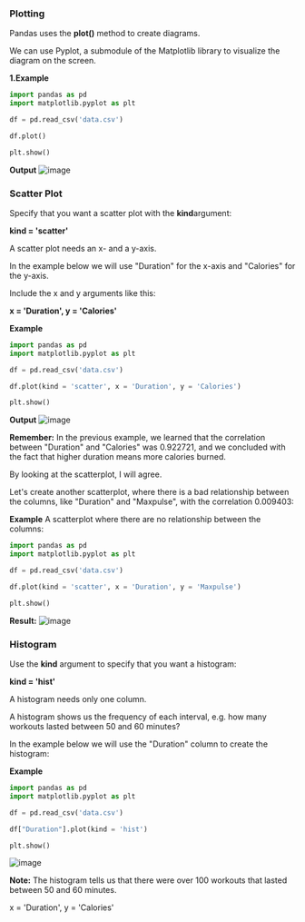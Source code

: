 ### Plotting
Pandas uses the **plot()** method to create diagrams.

We can use Pyplot, a submodule of the Matplotlib library to visualize the diagram on the screen.

**1.Example**
```python
import pandas as pd
import matplotlib.pyplot as plt

df = pd.read_csv('data.csv')

df.plot()

plt.show()
```
**Output**
![image](https://github.com/naveen9596/Datascience-AI-Topics/assets/108785228/2b8947ce-4715-4e89-88f4-2ba91c351f6f)

### Scatter Plot
Specify that you want a scatter plot with the **kind**argument:

**kind = 'scatter'**

A scatter plot needs an x- and a y-axis.

In the example below we will use "Duration" for the x-axis and "Calories" for the y-axis.

Include the x and y arguments like this:

**x = 'Duration', y = 'Calories'**

**Example**
```python
import pandas as pd
import matplotlib.pyplot as plt

df = pd.read_csv('data.csv')

df.plot(kind = 'scatter', x = 'Duration', y = 'Calories')

plt.show()
```
**Output**
![image](https://github.com/naveen9596/Datascience-AI-Topics/assets/108785228/6d0a0b64-682b-4d8c-b4ec-e9d5434674de)

**Remember:** In the previous example, we learned that the correlation between "Duration" and "Calories" was 0.922721, and we concluded with the fact that higher duration means more calories burned.

By looking at the scatterplot, I will agree.

Let's create another scatterplot, where there is a bad relationship between the columns, like "Duration" and "Maxpulse", with the correlation 0.009403:


**Example**
A scatterplot where there are no relationship between the columns:
```python
import pandas as pd
import matplotlib.pyplot as plt

df = pd.read_csv('data.csv')

df.plot(kind = 'scatter', x = 'Duration', y = 'Maxpulse')

plt.show()
```

**Result:**
![image](https://github.com/naveen9596/Datascience-AI-Topics/assets/108785228/691234f1-36e3-4d8b-81fd-49caf98ccd66)

### Histogram
Use the **kind** argument to specify that you want a histogram:

**kind = 'hist'**

A histogram needs only one column.

A histogram shows us the frequency of each interval, e.g. how many workouts lasted between 50 and 60 minutes?

In the example below we will use the "Duration" column to create the histogram:

**Example**

```python
import pandas as pd
import matplotlib.pyplot as plt

df = pd.read_csv('data.csv')

df["Duration"].plot(kind = 'hist')

plt.show()
```
![image](https://github.com/naveen9596/Datascience-AI-Topics/assets/108785228/58cd78f7-d121-4b74-bc7a-4e95b2dc8f89)

**Note:** The histogram tells us that there were over 100 workouts that lasted between 50 and 60 minutes.






x = 'Duration', y = 'Calories'
